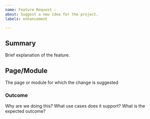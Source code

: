 ```yaml
---
name: Feature Request 💡
about: Suggest a new idea for the project.
labels: enhancement

---
```

## Summary
Brief explanation of the feature.

## Page/Module
The page or module for which the change is suggested 

### Outcome
Why are we doing this? What use cases does it support? What is the expected outcome?